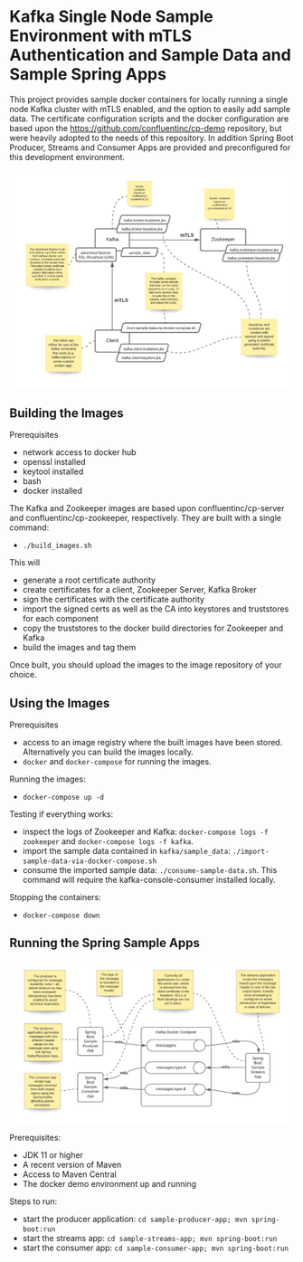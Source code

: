 # Kafka Single Node Sample Environment with mTLS Authentication and Sample Data and Sample Spring Apps

This project provides sample docker containers for locally running a single node Kafka cluster with mTLS enabled, and the option to easily add sample data. 
The certificate configuration scripts and the docker configuration are based upon the https://github.com/confluentinc/cp-demo repository, but were heavily adopted to the needs of this repository. 
In addition Spring Boot Producer, Streams and Consumer Apps are provided and preconfigured for this development environment. 

![Overview](Docker-MTLS-Setup.png?raw=true "Overview")

## Building the Images

Prerequisites

- network access to docker hub
- openssl installed
- keytool installed
- bash 
- docker installed

The Kafka and Zookeeper images are based upon confluentinc/cp-server and confluentinc/cp-zookeeper, respectively.
They are built with a single command: 

- `./build_images.sh`

This will 
- generate a root certificate authority 
- create certificates for a client, Zookeeper Server, Kafka Broker
- sign the certificates with the certificate authority
- import the signed certs as well as the CA into keystores and truststores for each component
- copy the truststores to the docker build directories for Zookeeper and Kafka
- build the images and tag them 

Once built, you should upload the images to the image repository of your choice. 

## Using the Images

Prerequisites

- access to an image registry where the built images have been stored. Alternatively you can build the images locally. 
- `docker` and `docker-compose` for running the images. 

Running the images:

- `docker-compose up -d`

Testing if everything works: 

- inspect the logs of Zookeeper and Kafka: `docker-compose logs -f zookeeper` and `docker-compose logs -f kafka`.
- import the sample data contained in `kafka/sample_data`: `./import-sample-data-via-docker-compose.sh`
- consume the imported sample data: `./consume-sample-data.sh`. This command will require the kafka-console-consumer installed locally. 

Stopping the containers: 

- `docker-compose down`

## Running the Spring Sample Apps

![Overview](Spring-Kafka-Docker-Sample-Apps-mTLS.png?raw=true "Overview")

Prerequisites: 

- JDK 11 or higher
- A recent version of Maven
- Access to Maven Central 
- The docker demo environment up and running

Steps to run: 

- start the producer application: `cd sample-producer-app; mvn spring-boot:run`
- start the streams app: `cd sample-streams-app; mvn spring-boot:run`
- start the consumer app: `cd sample-consumer-app; mvn spring-boot:run`
